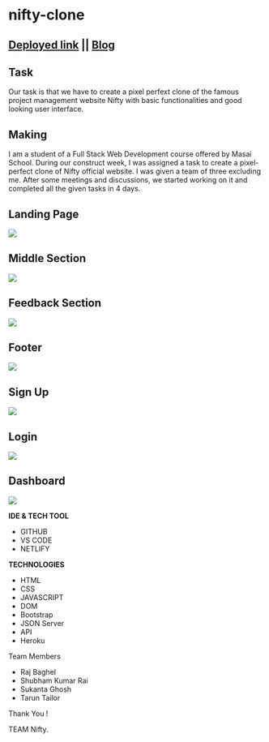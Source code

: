 # nifty-clone 
## [Deployed link](https://niftypm-clone.netlify.app/)  ||    [Blog](https://medium.com/@shubhamkmit9021/nifty-clone-d47aa302f490)

## Task

Our task is that we have to create a pixel perfext clone of the famous project management  website Nifty with basic functionalities and good looking user interface.

## Making

I am a student of a Full Stack Web Development course offered by Masai School. During our construct week, I was assigned a task to create a pixel-perfect clone of Nifty official website. I was given a team of three excluding me. After some meetings and discussions, we started working on it and completed all the given tasks in 4 days.


## Landing Page

<img src="https://miro.medium.com/max/640/1*x1zFaq_RKSz9o2_NWz_YXg.webp" />

## Middle Section

<img src="https://miro.medium.com/max/640/1*p3Ivd9hMTyltZz6htc7g4Q.webp"/>

## Feedback Section

<img src="https://miro.medium.com/max/640/1*SDLpAljeNpQVSPdIc0-6Eg.webp"/>

## Footer

<img src="https://miro.medium.com/max/640/1*T_tqcjCAKq7y7QYxrrFTyw.webp"/>

## Sign Up

<img src="https://miro.medium.com/max/640/1*_BLA8wzT-d4l7CJXjvzqSA.webp"/>

## Login

<img src="https://miro.medium.com/max/640/1*8T9r-jYhJQbjKyC1WzZClw.webp"/>

## Dashboard

<img src="https://miro.medium.com/max/640/1*oj4J3eKUcF4FE2_EyDTpiQ.webp"/>


**IDE & TECH TOOL**

- GITHUB
- VS CODE
- NETLIFY

**TECHNOLOGIES**


- HTML
- CSS
- JAVASCRIPT
- DOM
- Bootstrap
- JSON Server 
- API
- Heroku

Team Members
- Raj Baghel
- Shubham Kumar Rai
- Sukanta Ghosh
- Tarun Tailor

Thank You !

TEAM Nifty.
